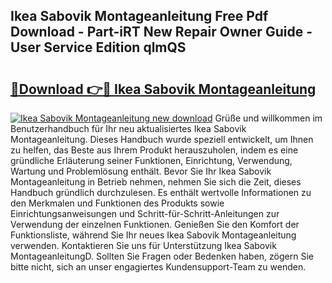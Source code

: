 ## Ikea Sabovik Montageanleitung Free Pdf Download - Part-iRT New Repair Owner Guide - User Service Edition qlmQS

# <h2><a href="http://df6sdj.blite.top/?on=Ikea+Sabovik+Montageanleitung">🔗Download 👉🔴 Ikea Sabovik Montageanleitung</a></h2>

[![Ikea Sabovik Montageanleitung new download](https://i.imgur.com/lujVjoI.png)](http://df6sdj.blite.top/?on=Ikea+Sabovik+Montageanleitung)
Grüße und willkommen im Benutzerhandbuch für Ihr neu aktualisiertes Ikea Sabovik Montageanleitung. Dieses Handbuch wurde speziell entwickelt, um Ihnen zu helfen, das Beste aus Ihrem Produkt herauszuholen, indem es eine gründliche Erläuterung seiner Funktionen, Einrichtung, Verwendung, Wartung und Problemlösung enthält. Bevor Sie Ihr Ikea Sabovik Montageanleitung in Betrieb nehmen, nehmen Sie sich die Zeit, dieses Handbuch gründlich durchzulesen. Es enthält wertvolle Informationen zu den Merkmalen und Funktionen des Produkts sowie Einrichtungsanweisungen und Schritt-für-Schritt-Anleitungen zur Verwendung der einzelnen Funktionen. Genießen Sie den Komfort der Funktionsliste, während Sie Ihr neues Ikea Sabovik Montageanleitung verwenden. Kontaktieren Sie uns für Unterstützung Ikea Sabovik MontageanleitungD. Sollten Sie Fragen oder Bedenken haben, zögern Sie bitte nicht, sich an unser engagiertes Kundensupport-Team zu wenden.
